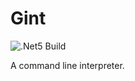 # Gint

![.Net5 Build](https://github.com/gmich/gint/actions/workflows/dotnet.yml/badge.svg) 

A command line interpreter.
